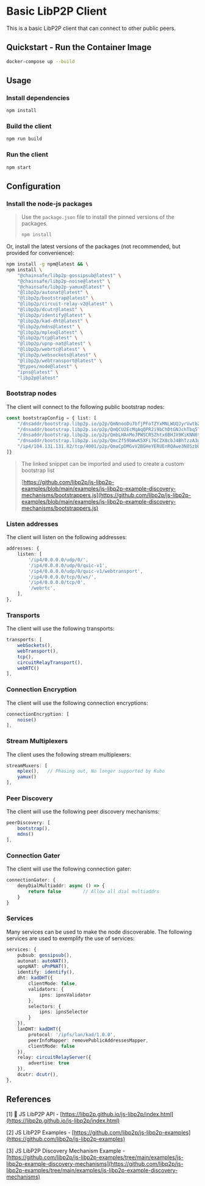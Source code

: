 # Basic LibP2P Client

This is a basic LibP2P client that can connect to other public peers.

## Quickstart - Run the Container Image
```sh
docker-compose up --build
```

## Usage

### Install dependencies

```sh
npm install
```

### Build the client

```sh
npm run build
```

### Run the client

```sh
npm start
```

## Configuration

### Install the node-js packages

>
> Use the `package.json` file to install the pinned versions of the packages.
> ```sh
> npm install
> ```
>

Or, install the latest versions of the packages (not recommended, but provided for convenience):
```sh
npm install -g npm@latest && \
npm install \
    "@chainsafe/libp2p-gossipsub@latest" \
    "@chainsafe/libp2p-noise@latest" \
    "@chainsafe/libp2p-yamux@latest" \
    "@libp2p/autonat@latest" \
    "@libp2p/bootstrap@latest" \
    "@libp2p/circuit-relay-v2@latest" \
    "@libp2p/dcutr@latest" \
    "@libp2p/identify@latest" \
    "@libp2p/kad-dht@latest" \
    "@libp2p/mdns@latest" \
    "@libp2p/mplex@latest" \
    "@libp2p/tcp@latest" \
    "@libp2p/upnp-nat@latest" \
    "@libp2p/webrtc@latest" \
    "@libp2p/websockets@latest" \
    "@libp2p/webtransport@latest" \
    "@types/node@latest" \
    "ipns@latest" \
    "libp2p@latest"
```



### Bootstrap nodes

The client will connect to the following public bootstrap nodes:

```typescript
const bootstrapConfig = { list: [
    "/dnsaddr/bootstrap.libp2p.io/p2p/QmNnooDu7bfjPFoTZYxMNLWUQJyrVwtbZg5gBMjTezGAJN",
    "/dnsaddr/bootstrap.libp2p.io/p2p/QmQCU2EcMqAqQPR2i9bChDtGNJchTbq5TbXJJ16u19uLTa",
    "/dnsaddr/bootstrap.libp2p.io/p2p/QmbLHAnMoJPWSCR5Zhtx6BHJX9KiKNN6tpvbUcqanj75Nb",
    "/dnsaddr/bootstrap.libp2p.io/p2p/QmcZf59bWwK5XFi76CZX8cbJ4BhTzzA3gU1ZjYZcYW3dwt",
    "/ip4/104.131.131.82/tcp/4001/p2p/QmaCpDMGvV2BGHeYERUEnRQAwe3N8SzbUtfsmvsqQLuvuJ",
]}
```

>The linked snippet can be imported and used to create a custom bootstrap list
>
>[https://github.com/libp2p/js-libp2p-examples/blob/main/examples/js-libp2p-example-discovery-mechanisms/bootstrappers.js](https://github.com/libp2p/js-libp2p-examples/blob/main/examples/js-libp2p-example-discovery-mechanisms/bootstrappers.js)

### Listen addresses

The client will listen on the following addresses:

```typescript
addresses: {
    listen: [
        '/ip4/0.0.0.0/udp/0/',
        '/ip4/0.0.0.0/udp/0/quic-v1',
        '/ip4/0.0.0.0/udp/0/quic-v1/webtransport',
        '/ip4/0.0.0.0/tcp/0/ws/',
        '/ip4/0.0.0.0/tcp/0',
        '/webrtc',
    ],
},
```

### Transports

The client will use the following transports:

```typescript
transports: [
    webSockets(),
    webTransport(),
    tcp(),
    circuitRelayTransport(),
    webRTC()
],
```

### Connection Encryption

The client will use the following connection encryptions:

```typescript
connectionEncryption: [
    noise()
],
```

### Stream Multiplexers

The client uses the following stream multiplexers:

```typescript
streamMuxers: [
    mplex(),   // Phasing out, No longer supported by Kubo
    yamux()
],
```

### Peer Discovery

The client will use the following peer discovery mechanisms:

```typescript
peerDiscovery: [
    bootstrap(),
    mdns()
],
```

### Connection Gater

The client will use the following connection gater:

```typescript
connectionGater: {
    denyDialMultiaddr: async () => {
        return false        // Allow all dial multiaddrs
    }
}
```

### Services

Many services can be used to make the node discoverable.  The following services are used to exemplify the use of services:

```typescript
services: {
    pubsub: gossipsub(),
    autonat: autoNAT(),
    upnpNAT: uPnPNAT(),
    identify: identify(),
    dht: kadDHT({
        clientMode: false,
        validators: {
            ipns: ipnsValidator
        },
        selectors: {
            ipns: ipnsSelector
        }
    }),
    lanDHT: kadDHT({
        protocol: '/ipfs/lan/kad/1.0.0',
        peerInfoMapper: removePublicAddressesMapper,
        clientMode: false
    }),
    relay: circuitRelayServer({
        advertise: true
    }),
    dcutr: dcutr(),
},
```


## References
[1] 🌳 JS LibP2P API - [https://libp2p.github.io/js-libp2p/index.html](https://libp2p.github.io/js-libp2p/index.html)
    
[2]  JS LibP2P Examples - [https://github.com/libp2p/js-libp2p-examples](https://github.com/libp2p/js-libp2p-examples)

[3]  JS LibP2P Discovery Mechanism Example - [https://github.com/libp2p/js-libp2p-examples/tree/main/examples/js-libp2p-example-discovery-mechanisms](https://github.com/libp2p/js-libp2p-examples/tree/main/examples/js-libp2p-example-discovery-mechanisms)

